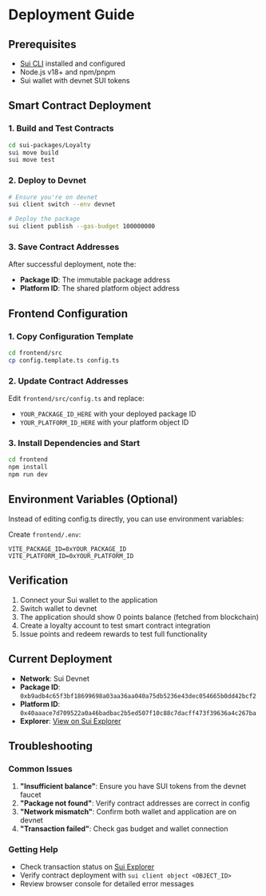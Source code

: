 # Deployment Guide

## Prerequisites

- [Sui CLI](https://docs.sui.io/build/install) installed and configured
- Node.js v18+ and npm/pnpm
- Sui wallet with devnet SUI tokens

## Smart Contract Deployment

### 1. Build and Test Contracts

```bash
cd sui-packages/Loyalty
sui move build
sui move test
```

### 2. Deploy to Devnet

```bash
# Ensure you're on devnet
sui client switch --env devnet

# Deploy the package
sui client publish --gas-budget 100000000
```

### 3. Save Contract Addresses

After successful deployment, note the:
- **Package ID**: The immutable package address
- **Platform ID**: The shared platform object address

## Frontend Configuration

### 1. Copy Configuration Template

```bash
cd frontend/src
cp config.template.ts config.ts
```

### 2. Update Contract Addresses

Edit `frontend/src/config.ts` and replace:
- `YOUR_PACKAGE_ID_HERE` with your deployed package ID
- `YOUR_PLATFORM_ID_HERE` with your platform object ID

### 3. Install Dependencies and Start

```bash
cd frontend
npm install
npm run dev
```

## Environment Variables (Optional)

Instead of editing config.ts directly, you can use environment variables:

Create `frontend/.env`:
```env
VITE_PACKAGE_ID=0xYOUR_PACKAGE_ID
VITE_PLATFORM_ID=0xYOUR_PLATFORM_ID
```

## Verification

1. Connect your Sui wallet to the application
2. Switch wallet to devnet
3. The application should show 0 points balance (fetched from blockchain)
4. Create a loyalty account to test smart contract integration
5. Issue points and redeem rewards to test full functionality

## Current Deployment

- **Network**: Sui Devnet
- **Package ID**: `0xb9adb4c65f3bf18699698a03aa36aa040a75db5236e43dec054665b0dd42bcf2`
- **Platform ID**: `0x40aaace7d709522a0a46badbac2b5ed507f10c88c7dacff473f39636a4c267ba`
- **Explorer**: [View on Sui Explorer](https://suiexplorer.com/object/0xb9adb4c65f3bf18699698a03aa36aa040a75db5236e43dec054665b0dd42bcf2?network=devnet)

## Troubleshooting

### Common Issues

1. **"Insufficient balance"**: Ensure you have SUI tokens from the devnet faucet
2. **"Package not found"**: Verify contract addresses are correct in config
3. **"Network mismatch"**: Confirm both wallet and application are on devnet
4. **"Transaction failed"**: Check gas budget and wallet connection

### Getting Help

- Check transaction status on [Sui Explorer](https://suiexplorer.com/?network=devnet)
- Verify contract deployment with `sui client object <OBJECT_ID>`
- Review browser console for detailed error messages